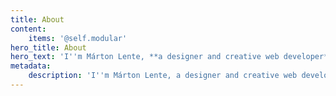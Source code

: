 ```yaml
---
title: About
content:
    items: '@self.modular'
hero_title: About
hero_text: 'I''m Márton Lente, **a designer and creative web developer** from Budapest, Hungary.'
metadata:
    description: 'I''m Márton Lente, a designer and creative web developer from Budapest, Hungary.'
---
```


